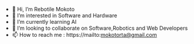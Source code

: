 - 👋 Hi, I’m Rebotile Mokoto
- 👀 I’m interested in Software and Hardware
- 🌱 I’m currently learning AI
- 💞️ I’m looking to collaborate on Software,Robotics and Web Developers
- 📫 How to reach me : https://mailto:mokotorta@gmail.com

<!---
Rebotil/Rebotil is a ✨ special ✨ repository because its `README.md` (this file) appears on your GitHub profile.
You can click the Preview link to take a look at your changes.
--->
